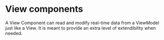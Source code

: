 # View components

A View Component can read and modify real-time data from a ViewModel just like a View. It is meant to provide an extra level of extendibility when needed.
